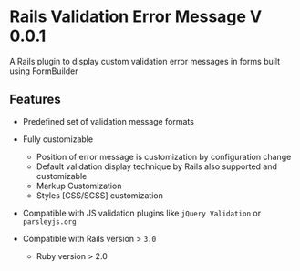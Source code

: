 # Rails Validation Error Message V 0.0.1
A Rails plugin to display custom validation error messages in forms built using FormBuilder

## Features
- Predefined set of validation message formats
- Fully customizable 
  - Position of error message is customization by configuration change
  - Default validation display technique by Rails also supported and customizable
  - Markup Customization
  - Styles [CSS/SCSS] customization

- Compatible with JS validation plugins like `jQuery Validation` or `parsleyjs.org`
- Compatible with Rails version > `3.0`
  - Ruby version > 2.0

